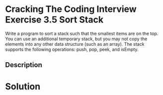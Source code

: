 # Cracking The Coding Interview Exercise 3.5 Sort Stack

Write a program to sort a stack such that the smallest items are on the top. You can use
an additional temporary stack, but you may not copy the elements into any other data structure
(such as an array). The stack supports the following operations: push, pop, peek, and isEmpty.

## Description


# Solution
